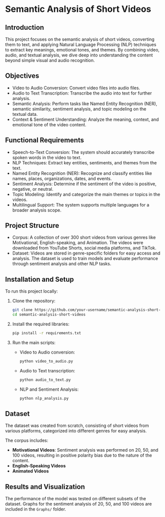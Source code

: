 # Semantic Analysis of Short Videos

## Introduction
This project focuses on the semantic analysis of short videos, converting them to text, and applying Natural Language Processing (NLP) techniques to extract key meanings, emotional tones, and themes. By combining video, audio, and textual analysis, we dive deep into understanding the content beyond simple visual and audio recognition.

## Objectives
- Video to Audio Conversion: Convert video files into audio files.
- Audio to Text Transcription: Transcribe the audio into text for further analysis.
- Semantic Analysis: Perform tasks like Named Entity Recognition (NER), semantic similarity, sentiment analysis, and topic modeling on the textual data.
- Context & Sentiment Understanding: Analyze the meaning, context, and emotional tone of the video content.

## Functional Requirements
- Speech-to-Text Conversion: The system should accurately transcribe spoken words in the video to text.
- NLP Techniques: Extract key entities, sentiments, and themes from the text.
- Named Entity Recognition (NER): Recognize and classify entities like names, places, organizations, dates, and events.
- Sentiment Analysis: Determine if the sentiment of the video is positive, negative, or neutral.
- Topic Modeling: Identify and categorize the main themes or topics in the videos.
- Multilingual Support: The system supports multiple languages for a broader analysis scope.

## Project Structure
- Corpus: A collection of over 300 short videos from various genres like Motivational, English-speaking, and Animation. The videos were downloaded from YouTube Shorts, social media platforms, and TikTok.
- Dataset: Videos are stored in genre-specific folders for easy access and analysis. The dataset is used to train models and evaluate performance through sentiment analysis and other NLP tasks.

## Installation and Setup
To run this project locally:

1. Clone the repository:
    ```bash
    git clone https://github.com/your-username/semantic-analysis-short-videos.git
    cd semantic-analysis-short-videos
    ```

2. Install the required libraries:
    ```bash
    pip install -r requirements.txt
    ```

3. Run the main scripts:
    - Video to Audio conversion:
        ```bash
        python video_to_audio.py
        ```
    - Audio to Text transcription:
        ```bash
        python audio_to_text.py
        ```
    - NLP and Sentiment Analysis:
        ```bash
        python nlp_analysis.py
        ```

## Dataset
The dataset was created from scratch, consisting of short videos from various platforms, categorized into different genres for easy analysis. 

The corpus includes:
- **Motivational Videos**: Sentiment analysis was performed on 20, 50, and 100 videos, resulting in positive polarity bias due to the nature of the content.
- **English-Speaking Videos**
- **Animated Videos**

## Results and Visualization
The performance of the model was tested on different subsets of the dataset. Graphs for the sentiment analysis of 20, 50, and 100 videos are included in the `Graphs/` folder.
